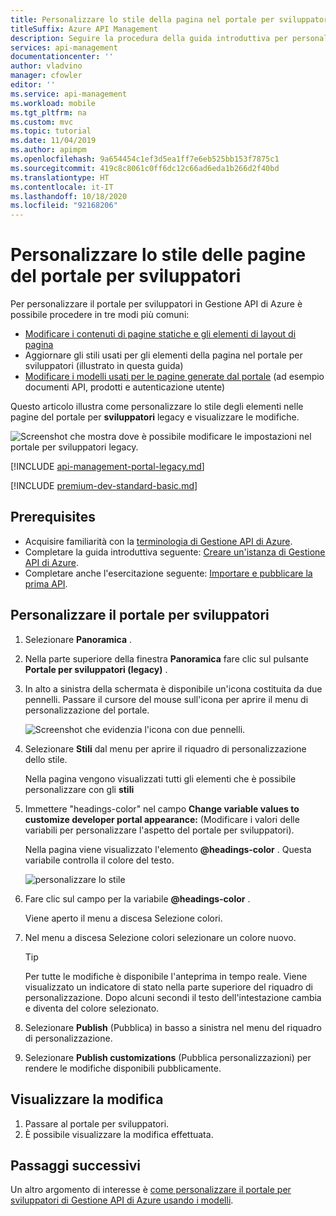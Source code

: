 ```yaml
---
title: Personalizzare lo stile della pagina nel portale per sviluppatori legacy di Gestione API
titleSuffix: Azure API Management
description: Seguire la procedura della guida introduttiva per personalizzare lo stile degli elementi nel portale per sviluppatori in Gestione API di Azure.
services: api-management
documentationcenter: ''
author: vladvino
manager: cfowler
editor: ''
ms.service: api-management
ms.workload: mobile
ms.tgt_pltfrm: na
ms.custom: mvc
ms.topic: tutorial
ms.date: 11/04/2019
ms.author: apimpm
ms.openlocfilehash: 9a654454c1ef3d5ea1ff7e6eb525bb153f7875c1
ms.sourcegitcommit: 419c8c8061c0ff6dc12c66ad6eda1b266d2f40bd
ms.translationtype: HT
ms.contentlocale: it-IT
ms.lasthandoff: 10/18/2020
ms.locfileid: "92168206"
---
```

# <a name="customize-the-style-of-the-developer-portal-pages"></a>Personalizzare lo stile delle pagine del portale per sviluppatori

Per personalizzare il portale per sviluppatori in Gestione API di Azure è possibile procedere in tre modi più comuni:
 
* [Modificare i contenuti di pagine statiche e gli elementi di layout di pagina](api-management-modify-content-layout.md)
* Aggiornare gli stili usati per gli elementi della pagina nel portale per sviluppatori (illustrato in questa guida)
* [Modificare i modelli usati per le pagine generate dal portale](api-management-developer-portal-templates.md) (ad esempio documenti API, prodotti e autenticazione utente)

Questo articolo illustra come personalizzare lo stile degli elementi nelle pagine del portale per **sviluppatori** legacy e visualizzare le modifiche.

![Screenshot che mostra dove è possibile modificare le impostazioni nel portale per sviluppatori legacy.](./media/modify-developer-portal-style/developer_portal.png)

[!INCLUDE [api-management-portal-legacy.md](../../includes/api-management-portal-legacy.md)]

[!INCLUDE [premium-dev-standard-basic.md](../../includes/api-management-availability-premium-dev-standard-basic.md)]

## <a name="prerequisites"></a>Prerequisites

+ Acquisire familiarità con la [terminologia di Gestione API di Azure](api-management-terminology.md).
+ Completare la guida introduttiva seguente: [Creare un'istanza di Gestione API di Azure](get-started-create-service-instance.md).
+ Completare anche l'esercitazione seguente: [Importare e pubblicare la prima API](import-and-publish.md).

## <a name="customize-the-developer-portal"></a>Personalizzare il portale per sviluppatori

1. Selezionare **Panoramica** .
2. Nella parte superiore della finestra **Panoramica** fare clic sul pulsante **Portale per sviluppatori (legacy)** .
3. In alto a sinistra della schermata è disponibile un'icona costituita da due pennelli. Passare il cursore del mouse sull'icona per aprire il menu di personalizzazione del portale.

    ![Screenshot che evidenzia l'icona con due pennelli.](./media/modify-developer-portal-style/modify-developer-portal-style01.png)
4. Selezionare **Stili** dal menu per aprire il riquadro di personalizzazione dello stile.

    Nella pagina vengono visualizzati tutti gli elementi che è possibile personalizzare con gli **stili**
5. Immettere "headings-color" nel campo **Change variable values to customize developer portal appearance:** (Modificare i valori delle variabili per personalizzare l'aspetto del portale per sviluppatori).

    Nella pagina viene visualizzato l'elemento **\@headings-color** . Questa variabile controlla il colore del testo.

    ![personalizzare lo stile](./media/modify-developer-portal-style/modify-developer-portal-style02.png)
    
6. Fare clic sul campo per la variabile **\@headings-color** . 
    
    Viene aperto il menu a discesa Selezione colori.
7. Nel menu a discesa Selezione colori selezionare un colore nuovo.

    > [!TIP]
    > Per tutte le modifiche è disponibile l'anteprima in tempo reale. Viene visualizzato un indicatore di stato nella parte superiore del riquadro di personalizzazione. Dopo alcuni secondi il testo dell'intestazione cambia e diventa del colore selezionato.

8. Selezionare **Publish** (Pubblica) in basso a sinistra nel menu del riquadro di personalizzazione.
9. Selezionare **Publish customizations** (Pubblica personalizzazioni) per rendere le modifiche disponibili pubblicamente.

## <a name="view-your-change"></a>Visualizzare la modifica

1. Passare al portale per sviluppatori.
2. È possibile visualizzare la modifica effettuata.

## <a name="next-steps"></a>Passaggi successivi

Un altro argomento di interesse è [come personalizzare il portale per sviluppatori di Gestione API di Azure usando i modelli](api-management-developer-portal-templates.md).